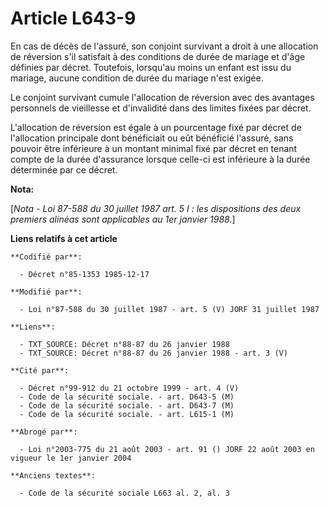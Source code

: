 # Article L643-9

En cas de décès de l'assuré, son conjoint survivant a droit à une allocation de réversion s'il satisfait à des conditions de
durée de mariage et d'âge définies par décret. Toutefois, lorsqu'au moins un enfant est issu du mariage, aucune condition de
durée du mariage n'est exigée.

Le conjoint survivant cumule l'allocation de réversion avec des avantages personnels de vieillesse et d'invalidité dans des
limites fixées par décret.

L'allocation de réversion est égale à un pourcentage fixé par décret de l'allocation principale dont bénéficiait ou eût
bénéficié l'assuré, sans pouvoir être inférieure à un montant minimal fixé par décret en tenant compte de la durée
d'assurance lorsque celle-ci est inférieure à la durée déterminée par ce décret.

**Nota:**

[*Nota - Loi 87-588 du 30 juillet 1987 art. 5 I : les dispositions des deux premiers alinéas sont applicables au 1er janvier
1988.*]

**Liens relatifs à cet article**

	**Codifié par**:

	  - Décret n°85-1353 1985-12-17

	**Modifié par**:

	  - Loi n°87-588 du 30 juillet 1987 - art. 5 (V) JORF 31 juillet 1987

	**Liens**:

	  - TXT_SOURCE: Décret n°88-87 du 26 janvier 1988
	  - TXT_SOURCE: Décret n°88-87 du 26 janvier 1988 - art. 3 (V)

	**Cité par**:

	  - Décret n°99-912 du 21 octobre 1999 - art. 4 (V)
	  - Code de la sécurité sociale. - art. D643-5 (M)
	  - Code de la sécurité sociale. - art. D643-7 (M)
	  - Code de la sécurité sociale. - art. L615-1 (M)

	**Abrogé par**:

	  - Loi n°2003-775 du 21 août 2003 - art. 91 () JORF 22 août 2003 en vigueur le 1er janvier 2004

	**Anciens textes**:

	  - Code de la sécurité sociale L663 al. 2, al. 3
